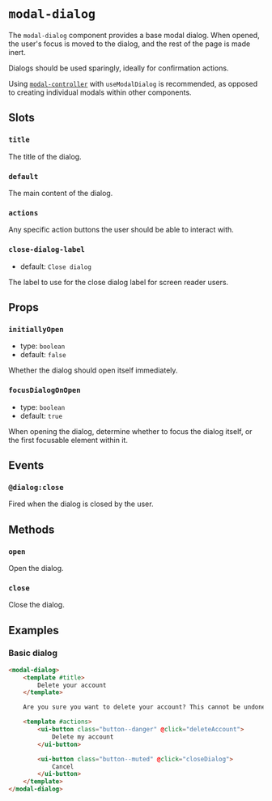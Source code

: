 # `modal-dialog`

The `modal-dialog` component provides a base modal dialog. When opened, the user's focus is moved to the dialog, and the rest of the page is made inert.

Dialogs should be used sparingly, ideally for confirmation actions.

Using [`modal-controller`](/src/components/messaging/modal-controller/modal-controller.md) with `useModalDialog` is recommended, as opposed to creating individual modals within other components.

## Slots

### `title`

The title of the dialog.

### `default`

The main content of the dialog.

### `actions`

Any specific action buttons the user should be able to interact with.

### `close-dialog-label`

- default: `Close dialog`

The label to use for the close dialog label for screen reader users.

## Props

### `initiallyOpen`

- type: `boolean`
- default: `false`

Whether the dialog should open itself immediately.

### `focusDialogOnOpen`

- type: `boolean`
- default: `true`

When opening the dialog, determine whether to focus the dialog itself, or the first focusable element within it.

## Events

### `@dialog:close`

Fired when the dialog is closed by the user.

## Methods

### `open`

Open the dialog.

### `close`

Close the dialog.

## Examples

### Basic dialog

```html
<modal-dialog>
	<template #title>
		Delete your account
	</template>

	Are you sure you want to delete your account? This cannot be undone.

	<template #actions>
		<ui-button class="button--danger" @click="deleteAccount">
			Delete my account
		</ui-button>

		<ui-button class="button--muted" @click="closeDialog">
			Cancel
		</ui-button>
	</template>
</modal-dialog>
```
